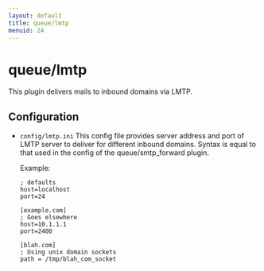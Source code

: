 ```yaml
---
layout: default
title: queue/lmtp
menuid: 24
---
```

queue/lmtp
========

This plugin delivers mails to inbound domains via LMTP.

Configuration
-------------

* `config/lmtp.ini`
    This config file provides server address and port of LMTP server to deliver for different inbound domains.
    Syntax is equal to that used in the config of the queue/smtp_forward plugin.

    Example:

    ```
    ; defaults
    host=localhost
    port=24

    [example.com]
    ; Goes elsewhere
    host=10.1.1.1
    port=2400

    [blah.com]
    ; Using unix domain sockets
    path = /tmp/blah_com_socket
    ```

